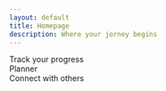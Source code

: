 ```yaml
---
layout: default
title: Homepage 
description: Where your jorney begins
---
```


<div class=".container-fluid"> 
  <div class="row">
    <div class="col-lg">
      Track your progress
    </div>
    <div class="col-lg">
      Planner 
    </div>
    <div class="col-lg"> 
      Connect with others 
    </div>
  </div>
</div> 
